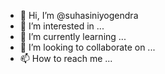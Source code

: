 - 👋 Hi, I’m @suhasiniyogendra
- 👀 I’m interested in ...
- 🌱 I’m currently learning ...
- 💞️ I’m looking to collaborate on ...
- 📫 How to reach me ...

<!---
suhasiniyogendra/suhasiniyogendra is a ✨ special ✨ repository because its `README.md` (this file) appears on your GitHub profile.
You can click the Preview link to take a look at your changes.
--->

